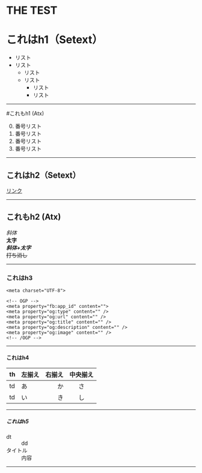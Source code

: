 THE TEST
===

これはh1（Setext）
===

- リスト
- リスト
	* リスト
	* リスト
		+ リスト
		+ リスト


---

#これもh1 (Atx)

0. 番号リスト
0. 番号リスト
0. 番号リスト
0. 番号リスト

---

これはh2（Setext）
---
[リンク](http:example.com/)

---

## これもh2 (Atx)
*斜体*  
**太字**  
***斜体+太字***  
~~打ち消し~~

---

### これはh3
`<meta charset="UTF-8">`

```
<!-- OGP -->
<meta property="fb:app_id" content="">
<meta property="og:type" content="" />
<meta property="og:url" content="" />
<meta property="og:title" content="" />
<meta property="og:description" content="" />
<meta property="og:image" content="" />
<!-- /OGP -->
```
---

#### これはh4

|th|左揃え|右揃え|中央揃え|
|---|:---|---:|:---:|
|td|あ|か|さ|
|td|い|き|し|

---

##### これはh5

<dl>
  <dt>dt</dt>
  <dd>dd</dd>
  <dt>タイトル</dt>
  <dd>内容</dd>
</dl>

---
